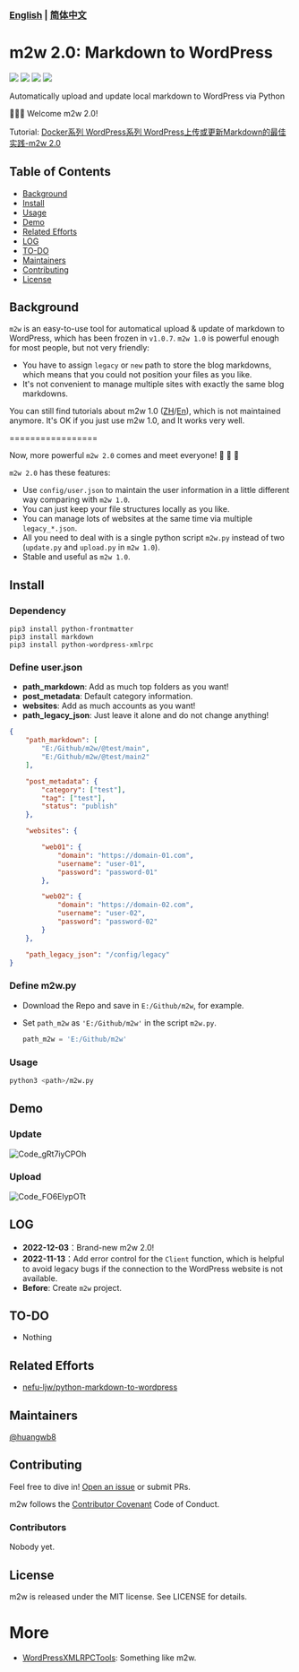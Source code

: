 ### [English](https://github.com/huangwb8/m2w) | [简体中文](https://github.com/huangwb8/m2w/blob/main/README.zh-CN.md)

# m2w 2.0: Markdown to WordPress

<p align="left">
<a href=""><img src="https://img.shields.io/badge/python-3.7%2B-orange"></a>
<a href=""><img src="https://img.shields.io/badge/platform-Windows%7Clinux%7CMacOS-brightgreen"></a>
<a href=""><img src="https://img.shields.io/github/downloads/huangwb8/m2w/total"></a>
<a href=""><img src="https://img.shields.io/github/stars/huangwb8/m2w?style=social"></a>
</p>
Automatically upload and update local markdown to WordPress via Python

:star2::star2::star2: Welcome m2w 2.0!

Tutorial: [Docker系列 WordPress系列 WordPress上传或更新Markdown的最佳实践-m2w 2.0](https://blognas.hwb0307.com/linux/docker/2813)


## Table of Contents

- [Background](#background)
- [Install](#install)
- [Usage](#usage)
- [Demo](#demo)
- [Related Efforts](#related-efforts)
- [LOG](#LOG)
- [TO-DO](#TO-DO)
- [Maintainers](#maintainers)
- [Contributing](#contributing)
- [License](#license)

## Background

`m2w` is an easy-to-use tool for automatical upload & update of markdown to WordPress, which has been frozen in `v1.0.7`.  `m2w 1.0` is powerful enough for most people, but not very friendly: 

+ You have to assign `legacy` or `new` path to store the blog markdowns, which means that you could not position your files as you like.
+ It's not convenient to manage multiple sites with exactly the same blog markdowns.

You can still find tutorials about m2w 1.0 ([ZH](https://github.com/huangwb8/m2w/blob/main/v1/README.zh-CN.md)/[En](https://github.com/huangwb8/m2w/blob/main/v1/README.md)), which is not maintained anymore. It's OK if you just use m2w 1.0, and It works very well.

\=\=\=\=\=\=\=\=\=\=\=\=\=\=\=\=\=

Now, more powerful `m2w 2.0` comes and meet everyone! :star2: :star2: :star2:

`m2w 2.0` has these features: 

+ Use `config/user.json` to maintain the user information in a little different way comparing with `m2w 1.0`.
+ You can just keep your file structures locally as you like.
+ You can manage lots of websites at the same time via multiple `legacy_*.json`.
+ All you need to deal with is a single python script `m2w.py` instead of two (`update.py` and `upload.py` in `m2w 1.0`).
+ Stable and useful as `m2w 1.0`.

## Install

### Dependency

```
pip3 install python-frontmatter
pip3 install markdown
pip3 install python-wordpress-xmlrpc
```

### Define user.json

+ **path_markdown**: Add as much top folders as you want!
+ **post_metadata**: Default category information.
+ **websites**: Add as much accounts as you want!
+ **path_legacy_json**: Just leave it alone and do not change anything!

```json
{
    "path_markdown": [
        "E:/Github/m2w/@test/main",
        "E:/Github/m2w/@test/main2"
    ],

    "post_metadata": {
        "category": ["test"],
        "tag": ["test"],
        "status": "publish"
    },

    "websites": {

        "web01": {
            "domain": "https://domain-01.com",
            "username": "user-01",
            "password": "password-01"
        },

        "web02": {
            "domain": "https://domain-02.com",
            "username": "user-02",
            "password": "password-02"
        }
    },

    "path_legacy_json": "/config/legacy"
}
```

### Define m2w.py

+ Download the Repo and save in `E:/Github/m2w`, for example. 

+ Set `path_m2w` as `'E:/Github/m2w'` in the script `m2w.py`.

  ```python
  path_m2w = 'E:/Github/m2w'
  ```

### Usage

```bash
python3 <path>/m2w.py
```

## Demo

### Update

![Code_gRt7iyCPOh](https://chevereto.hwb0307.com/images/2022/12/03/Code_gRt7iyCPOh.gif)

### Upload

![Code_FO6ElypOTt](https://chevereto.hwb0307.com/images/2022/12/03/Code_FO6ElypOTt.gif)

## LOG

+ **2022-12-03**：Brand-new m2w 2.0!
+ **2022-11-13**：Add error control for the `Client` function, which is helpful to avoid legacy bugs if the connection to the WordPress website is not available.
+ **Before**: Create `m2w` project.

## TO-DO

+ Nothing

## Related Efforts

- [nefu-ljw/python-markdown-to-wordpress](https://github.com/nefu-ljw/python-markdown-to-wordpress)

## Maintainers

[@huangwb8](https://t.me/hwb0307)

## Contributing

Feel free to dive in! [Open an issue](https://github.com/huangwb8/m2w/issues/new) or submit PRs.

m2w follows the [Contributor Covenant](http://contributor-covenant.org/version/1/3/0/) Code of Conduct.

### Contributors

Nobody yet.


## License

m2w is released under the MIT license. See LICENSE for details.

# More

+  [WordPressXMLRPCTools](https://github.com/zhaoolee/WordPressXMLRPCTools): Something like m2w.
